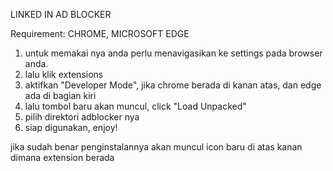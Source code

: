 LINKED IN AD BLOCKER

Requirement: 
CHROME, MICROSOFT EDGE

1. untuk memakai nya anda perlu menavigasikan ke settings pada browser anda.
2. lalu klik extensions
3. aktifkan "Developer Mode", jika chrome berada di kanan atas, dan edge ada di bagian kiri
4. lalu tombol baru akan muncul, click "Load Unpacked"
5. pilih direktori adblocker nya
6. siap digunakan, enjoy!

jika sudah benar penginstalannya akan muncul icon baru di atas kanan dimana extension berada
